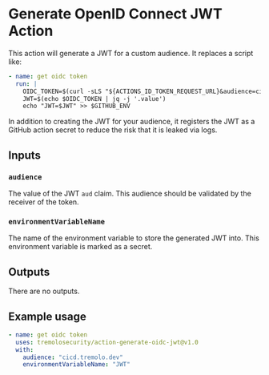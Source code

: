 # Generate OpenID Connect JWT Action

This action will generate a JWT for a custom audience.  It replaces a script like:

```yaml
- name: get oidc token
  run: |
    OIDC_TOKEN=$(curl -sLS "${ACTIONS_ID_TOKEN_REQUEST_URL}&audience=cicd.tremolo.dev" -H "User-Agent: actions/oidc-client" -H "Authorization: Bearer $ACTIONS_ID_TOKEN_REQUEST_TOKEN")
    JWT=$(echo $OIDC_TOKEN | jq -j '.value')
    echo "JWT=$JWT" >> $GITHUB_ENV
```

In addition to creating the JWT for your audience, it registers the JWT as a GitHub action secret to reduce the risk that it is leaked via logs.

## Inputs

### `audience`

The value of the JWT `aud` claim.  This audience should be validated by the receiver of the token.

### `environmentVariableName`

The name of the environment variable to store the generated JWT into.  This environment variable is marked as a secret.

## Outputs

There are no outputs.

## Example usage

```yaml
- name: get oidc token
  uses: tremolosecurity/action-generate-oidc-jwt@v1.0
  with:
    audience: "cicd.tremolo.dev"
    environmentVariableName: "JWT"
```

